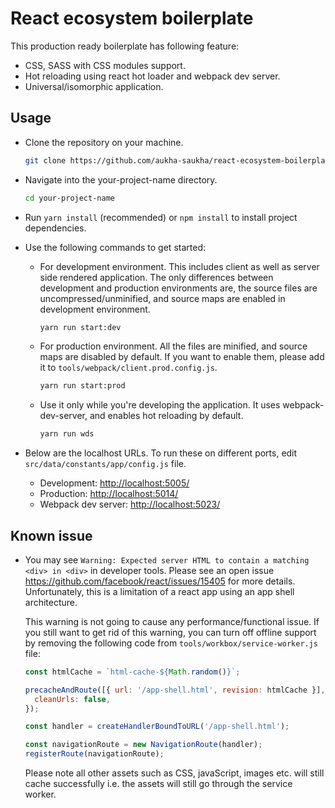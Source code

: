 # React ecosystem boilerplate

This production ready boilerplate has following feature:

- CSS, SASS with CSS modules support.
- Hot reloading using react hot loader and webpack dev server.
- Universal/isomorphic application.

## Usage

- Clone the repository on your machine.

  ```bash
  git clone https://github.com/aukha-saukha/react-ecosystem-boilerplate.git your-project-name
  ```

- Navigate into the your-project-name directory.

  ```bash
  cd your-project-name
  ```

- Run `yarn install` (recommended) or `npm install` to install project dependencies.

- Use the following commands to get started:

  - For development environment. This includes client as well as server side rendered application. The only differences between development and production environments are, the source files are uncompressed/unminified, and source maps are enabled in development environment.

    ```bash
    yarn run start:dev
    ```

  - For production environment. All the files are minified, and source maps are disabled by default. If you want to enable them, please add it to `tools/webpack/client.prod.config.js`.

    ```bash
    yarn run start:prod
    ```

  - Use it only while you're developing the application. It uses webpack-dev-server, and enables hot reloading by default.

    ```bash
    yarn run wds
    ```

- Below are the localhost URLs. To run these on different ports, edit `src/data/constants/app/config.js` file.
  - Development: <http://localhost:5005/>
  - Production: <http://localhost:5014/>
  - Webpack dev server: <http://localhost:5023/>

## Known issue

- You may see `Warning: Expected server HTML to contain a matching <div> in <div>` in developer tools. Please see an open issue https://github.com/facebook/react/issues/15405 for more details. Unfortunately, this is a limitation of a react app using an app shell architecture.

  This warning is not going to cause any performance/functional issue. If you still want to get rid of this warning, you can turn off offline support by removing the following code from `tools/workbox/service-worker.js` file:

  ```javascript
  const htmlCache = `html-cache-${Math.random()}`;

  precacheAndRoute([{ url: '/app-shell.html', revision: htmlCache }], {
    cleanUrls: false,
  });

  const handler = createHandlerBoundToURL('/app-shell.html');

  const navigationRoute = new NavigationRoute(handler);
  registerRoute(navigationRoute);
  ```

  Please note all other assets such as CSS, javaScript, images etc. will still cache successfully i.e. the assets will still go through the service worker.

